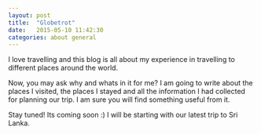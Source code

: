 ```yaml
---
layout: post
title:  "Globetrot"
date:   2015-05-10 11:42:30
categories: about general
---
```

I love travelling and this blog is all about my experience in travelling to different places around the world.

Now, you may ask why and whats in it for me? I am going to write about the places I visited, the places I stayed and all the information I had collected for planning our trip. I am sure you will find something useful from it.

Stay tuned! Its coming soon :) I will be starting with our latest trip to Sri Lanka.
